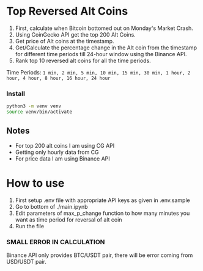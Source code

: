 # Top Reversed Alt Coins

1. First, calculate when Bitcoin bottomed out on Monday's Market Crash.
2. Using CoinGecko API get the top 200 Alt Coins.
3. Get price of Alt coins at the timestamp.
4. Get/Calculate the percentage change in the Alt coin from the timestamp for different time periods till 24-hour window using the Binance API.
5. Rank top 10 reversed alt coins for all the time periods.

Time Periods:
`1 min, 2 min, 5 min, 10 min, 15 min, 30 min, 1 hour, 2 hour, 4 hour, 8 hour, 16 hour, 24 hour`

### Install
```bash
python3 -m venv venv
source venv/bin/activate
```

## Notes
* For top 200 alt coins I am using CG API
* Getting only hourly data from CG
* For price data I am using Binance API

# How to use
1. First setup .env file with appropriate API keys as given in .env.sample 
2. Go to bottom of ./main.ipynb 
3. Edit parameters of max_p_change function to how many minutes you want as time period for reversal of alt coin
4. Run the file

### SMALL ERROR IN CALCULATION
Binance API only provides BTC/USDT pair, there will be error coming from USD/USDT pair.